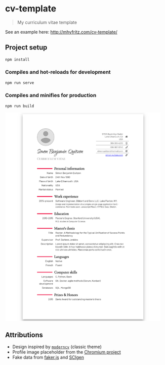 # cv-template

> My curriculum vitae template

See an example here: http://mhyfritz.com/cv-template/

## Project setup

```
npm install
```

### Compiles and hot-reloads for development

```
npm run serve
```

### Compiles and minifies for production

```
npm run build
```

![](screenshot.png)

## Attributions

- Design inspired by [`moderncv`](https://github.com/xdanaux/moderncv) (classic theme)
- Profile image placeholder from the [Chromium project](https://github.com/chromium/chromium)
- Fake data from [faker.js](https://github.com/marak/Faker.js/)
  and [SCIgen](https://pdos.csail.mit.edu/archive/scigen/)
